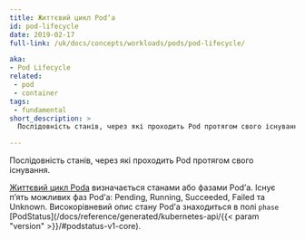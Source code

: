 ```yaml
---
title: Життєвий цикл Podʼа
id: pod-lifecycle
date: 2019-02-17
full-link: /uk/docs/concepts/workloads/pods/pod-lifecycle/

aka:
- Pod Lifecycle
related:
 - pod
 - container
tags:
 - fundamental
short_description: >
  Послідовність станів, через які проходить Pod протягом свого існування.

---
```


Послідовність станів, через які проходить Pod протягом свого існування.

<!--more-->

[Життєвий цикл Podа](/docs/concepts/workloads/pods/pod-lifecycle/) визначається станами або фазами Podʼа. Існує пʼять можливих фаз Podʼа: Pending, Running, Succeeded, Failed та Unknown. Високорівневий опис стану Podʼа знаходиться в полі `phase` [PodStatus](/docs/reference/generated/kubernetes-api/{{< param "version" >}}/#podstatus-v1-core).
